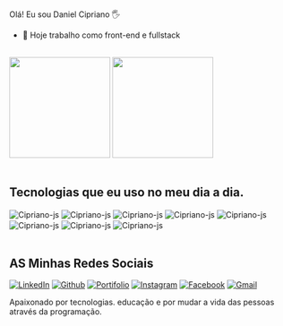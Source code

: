 Olá! Eu sou Daniel Cipriano 🖐️
- 🔭 Hoje trabalho como front-end e fullstack
<br>
<div>
<img height="180em" src="https://github-readme-stats.vercel.app/api?username=Danielciprianomussenoho&show_icons=true&theme=synthwave&include_all_commits=true&count_private=true">
<img height="180em" src="https://github-readme-stats.vercel.app/api/top-langs/?username=Danielciprianomussenoho&layout=compact&langs_count=16&theme=synthwave">
</div>
<br>

## Tecnologias que eu uso no meu dia a dia.
<div style="display: inline_block">
  <img align="center" alt="Cipriano-js" src="https://img.shields.io/badge/HTML5-E34F26?style=for-the-badge&logo=html5&logoColor=white">
  <img align="center" alt="Cipriano-js" src="https://img.shields.io/badge/CSS3-1572B6?style=for-the-badge&logo=css3&logoColor=white">
  <img align="center" alt="Cipriano-js" src="https://img.shields.io/badge/JavaScript-F7DF1E?style=for-the-badge&logo=javascript&logoColor=black">
  <img align="center" alt="Cipriano-js" src="https://img.shields.io/badge/React-20232A?style=for-the-badge&logo=react&logoColor=61DAFB">
  <img align="center" alt="Cipriano-js" src="https://img.shields.io/badge/Tailwind_CSS-38B2AC?style=for-the-badge&logo=tailwind-css&logoColor=white">
  <img align="center" alt="Cipriano-js" src="https://img.shields.io/badge/styled--components-DB7093?style=for-the-badge&logo=styled-components&logoColor=white">
  <img align="center" alt="Cipriano-js" src="https://img.shields.io/badge/C-00599C?style=for-the-badge&logo=c&logoColor=white">
  <img align="center" alt="Cipriano-js" src="https://img.shields.io/badge/Python-3776AB?style=for-the-badge&logo=python&logoColor=white">
</div>
<br>
 
## AS Minhas Redes Sociais  <br>
[![LinkedIn](https://img.shields.io/badge/LinkedIn-0077B5?style=for-the-badge&logo=linkedin&logoColor=white)](https://www.linkedin.com/in/daniel-cipriano-79919b22a/)
[![Github](https://img.shields.io/badge/GitHub-100000?style=for-the-badge&logo=github&logoColor=white)](https://github.com/Danielciprianomussenoho)
[![Portifolio](https://img.shields.io/badge/Portfolio-D14836?style=for-the-badge&logo=PORTIFOLIO&logoColor=white)](https://danielciprianoportf.netlify.app/)
[![Instagram](https://img.shields.io/badge/Instagram-E4405F?style=for-the-badge&logo=instagram&logoColor=white)](https://www.instagram.com/dado_cipriano_junior/)
[![Facebook](https://img.shields.io/badge/Facebook-1877F2?style=for-the-badge&logo=facebook&logoColor=white)](https://www.facebook.com/danielcipriano.cipriano.92)
[![Gmail](https://img.shields.io/badge/Gmail-D14836?style=for-the-badge&logo=gmail&logoColor=white)]()
<br>

Apaixonado por tecnologias. educação e por mudar a vida das pessoas através da programação.
